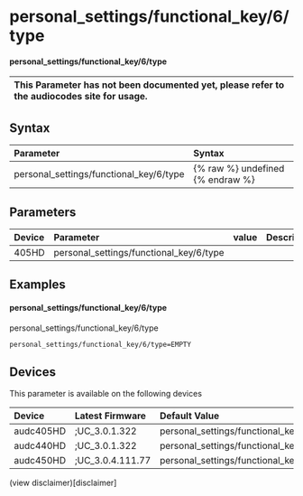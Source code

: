 ﻿---
description: personal_settings/functional_key/6/type
search: false
---

# personal_settings/functional_key/6/type

#### personal_settings/functional_key/6/type


| This Parameter has not been documented yet, please refer to the audiocodes site for usage.  |
| :--- |

## Syntax
| Parameter | Syntax |
| :--- | :--- |
|personal_settings/functional_key/6/type | {% raw %} undefined {% endraw %} |

## Parameters
|Device|Parameter|value|Description|
|:---|:---|:---|:---|
| 405HD | personal_settings/functional_key/6/type |  |  |

## Examples
#### personal_settings/functional_key/6/type

personal_settings/functional_key/6/type

```
personal_settings/functional_key/6/type=EMPTY
```

## Devices
This parameter is available on the following devices

| Device | Latest Firmware | Default Value |
|:---|:---|:---|
| audc405HD | ;UC_3.0.1.322 | personal_settings/functional_key/6/type=EMPTY 
| audc440HD | ;UC_3.0.1.322 | personal_settings/functional_key/6/type=EMPTY 
| audc450HD | ;UC_3.0.4.111.77 | personal_settings/functional_key/6/type=EMPTY 

(view disclaimer)[disclaimer]

